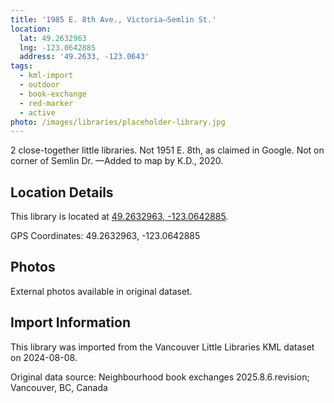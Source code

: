 ```yaml
---
title: '1985 E. 8th Ave., Victoria—Semlin St.'
location:
  lat: 49.2632963
  lng: -123.0642885
  address: '49.2633, -123.0643'
tags:
  - kml-import
  - outdoor
  - book-exchange
  - red-marker
  - active
photo: /images/libraries/placeholder-library.jpg
---
```

2 close-together little libraries.
Not 1951 E. 8th, as claimed in Google.
Not on corner of Semlin Dr.
—Added to map by K.D., 2020. 

## Location Details

This library is located at [49.2632963, -123.0642885](https://www.google.com/maps?q=49.2632963,-123.0642885).

GPS Coordinates: 49.2632963, -123.0642885

## Photos

External photos available in original dataset.

## Import Information

This library was imported from the Vancouver Little Libraries KML dataset on 2024-08-08.

Original data source: Neighbourhood book exchanges 2025.8.6.revision; Vancouver, BC, Canada

